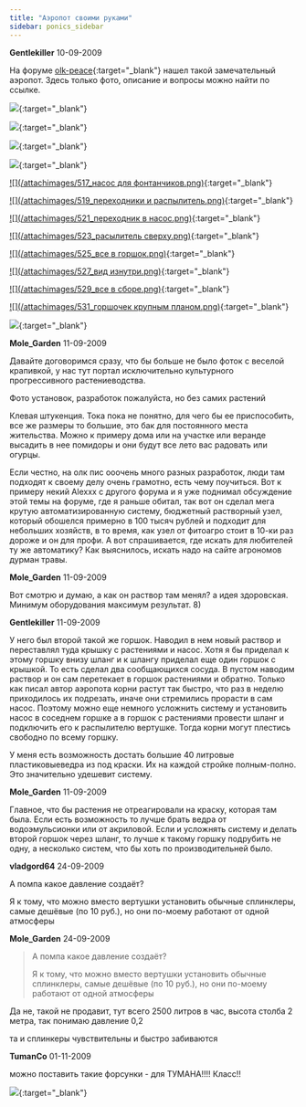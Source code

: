 ```yaml
---
title: "Аэропот своими руками"
sidebar: ponics_sidebar
---
```


**Gentlekiller** 10-09-2009

На форуме [olk-peace](http://olk-peace.org/forum/viewtopic.php?f=11&amp;t=28224){:target="_blank"} нашел такой замечательный аэропот. Здесь только фото, описание и вопросы можно найти по ссылке.

[![](/attachimages/509_Горшок.png)](https://t.me/ponics_ru_files/1582){:target="_blank"}

[![](/attachimages/511_Горшок_сверху.png)](https://t.me/ponics_ru_files/1583){:target="_blank"}

[![](/attachimages/513_крышка.png)](https://t.me/ponics_ru_files/1584){:target="_blank"}

[![](/attachimages/515_горшочек.png)](https://t.me/ponics_ru_files/1585){:target="_blank"}

[![](/attachimages/517_насос для фонтанчиков.png)](https://t.me/ponics_ru_files/1586){:target="_blank"}

[![](/attachimages/519_переходники и распылитель.png)](https://t.me/ponics_ru_files/1587){:target="_blank"}

[![](/attachimages/521_переходник в насос.png)](https://t.me/ponics_ru_files/1588){:target="_blank"}

[![](/attachimages/523_расылитель сверху.png)](https://t.me/ponics_ru_files/1589){:target="_blank"}

[![](/attachimages/525_все в горшок.png)](https://t.me/ponics_ru_files/1590){:target="_blank"}

[![](/attachimages/527_вид изнутри.png)](https://t.me/ponics_ru_files/1591){:target="_blank"}

[![](/attachimages/529_все в сборе.png)](https://t.me/ponics_ru_files/1592){:target="_blank"}

[![](/attachimages/531_горшочек крупным планом.png)](https://t.me/ponics_ru_files/1593){:target="_blank"}

[![](/attachimages/535_монстрокорни.png)](https://t.me/ponics_ru_files/1594){:target="_blank"}

**Mole_Garden** 11-09-2009

Давайте договоримся сразу, что бы больше не было фоток с веселой крапивкой, у нас тут портал исключительно культурного прогрессивного растениеводства.

Фото установок, разработок пожалуйста, но без самих растений

Клевая штукенция. Тока пока не понятно, для чего бы ее приспособить, все же размеры то большие, это бак для постоянного места жительства. Можно к примеру дома или на участке или веранде высадить в нее помидоры и они будут все лето вас радовать или огурцы. 

Если честно, на олк пис ооочень много разных разработок, люди там подходят к своему делу очень грамотно, есть чему поучиться. Вот к примеру некий Alexxx с другого форума и я уже поднимал обсуждение этой темы на форуме, где я раньше обитал, так вот он сделал мега крутую автоматизированную систему, бюджетный растворный узел, который обошелся примерно в 100 тысяч рублей и подходит для небольших хозяйств, в то время, как узел от фитоагро стоит в 10-ки раз дороже и он для профи. А вот спрашивается, где искать для любителей ту же автоматику? Как выяснилось, искать надо на сайте агрономов дурман травы. 


**Mole_Garden** 11-09-2009

Вот смотрю и думаю, а как он раствор там менял? а идея здоровская. Минимум оборудования максимум результат. 8)


**Gentlekiller** 11-09-2009

У него был второй такой же горшок. Наводил в нем новый раствор и переставлял туда крышку с растениями и насос. Хотя я бы приделал к этому горшку внизу шланг и к шлангу приделал еще один горшок с крышкой. То есть сделал два сообщающихся сосуда. В пустом наводим раствор и он сам перетекает в горшок растениями и обратно. Только как писал автор аэропота корни растут так быстро, что раз в неделю приходилось их подрезать, иначе они стремились прорасти в сам насос. Поэтому можно еще немного усложнить систему и установить насос в соседнем горшке а в горшок с растениями провести шланг и подключить его к распылителю вертушке. Тогда корни могут плестись свободно по всему горшку. 

У меня есть возможность достать большие 40 литровые пластиковыеведра из под краски. Их на каждой стройке полным-полно. Это значительно удешевит систему.


**Mole_Garden** 11-09-2009

Главное, что бы растения не отреагировали на краску, которая там была. Если есть возможность то лучше брать ведра от водоэмульсионки или от акриловой. Если и усложнять систему и делать второй горшок через шланг, то лучше к такому горшку подрубить не одну, а несколько систем, что бы хоть по производительней было.


**vladgord64** 24-09-2009

А помпа какое давление создаёт?

Я к тому, что можно вместо вертушки установить обычные сплинклеры, самые дешёвые (по 10 руб.), но они по-моему работают от одной атмосферы


**Mole_Garden** 24-09-2009

> А помпа какое давление создаёт?
> 
> Я к тому, что можно вместо вертушки установить обычные сплинклеры, самые дешёвые (по 10 руб.), но они по-моему работают от одной атмосферы

Да не, такой не продавит, тут всего 2500 литров в час, высота столба 2 метра, так понимаю давление 0,2 

та и сплинкеры чувствительны и быстро забиваются


**TumanCo** 01-11-2009

можно поставить такие форсунки - для ТУМАНА!!!! Класс!!

[![](/attachimages/685_image007.png)](https://t.me/ponics_ru_files/1595){:target="_blank"}

